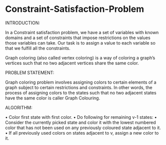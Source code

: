 # Constraint-Satisfaction-Problem

INTRODUCTION:

In a Constraint satisfaction problem, we have a set of variables with known domains and a set of constraints that impose restrictions on the values those variables can take. Our task is to assign a value to each variable so that we fulfill all the constraints.

Graph coloring (also called vertex coloring) is a way of coloring a graph’s
vertices such that no two adjacent vertices share the same color.

PROBLEM STATEMENT:

Graph coloring problem involves assigning colors to certain elements of a graph subject to certain restrictions and constraints. In other words, the process of assigning colors to the states such that no two adjacent states have the same color is caller Graph Colouring.
 
ALGORITHM:

•	Color first state with first color.
•	Do following for remaining v-1 states:
•	Consider the currently picked state and color it with the lowest numbered color that has not been used on any previously coloured state adjacent to it.
•	If all previously used colors on states adjacent to v, assign a new color to it.
